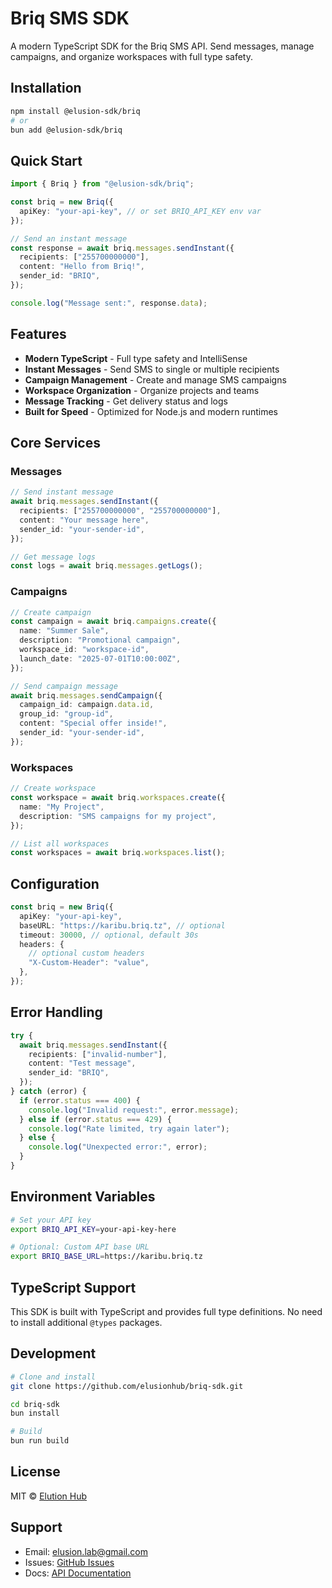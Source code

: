 # Briq SMS SDK

A modern TypeScript SDK for the Briq SMS API. Send messages, manage campaigns, and organize workspaces with full type safety.

## Installation

```bash
npm install @elusion-sdk/briq
# or
bun add @elusion-sdk/briq
```

## Quick Start

```typescript
import { Briq } from "@elusion-sdk/briq";

const briq = new Briq({
  apiKey: "your-api-key", // or set BRIQ_API_KEY env var
});

// Send an instant message
const response = await briq.messages.sendInstant({
  recipients: ["255700000000"],
  content: "Hello from Briq!",
  sender_id: "BRIQ",
});

console.log("Message sent:", response.data);
```

## Features

- **Modern TypeScript** - Full type safety and IntelliSense
- **Instant Messages** - Send SMS to single or multiple recipients
- **Campaign Management** - Create and manage SMS campaigns
- **Workspace Organization** - Organize projects and teams
- **Message Tracking** - Get delivery status and logs
- **Built for Speed** - Optimized for Node.js and modern runtimes

## Core Services

### Messages

```typescript
// Send instant message
await briq.messages.sendInstant({
  recipients: ["255700000000", "255700000000"],
  content: "Your message here",
  sender_id: "your-sender-id",
});

// Get message logs
const logs = await briq.messages.getLogs();
```

### Campaigns

```typescript
// Create campaign
const campaign = await briq.campaigns.create({
  name: "Summer Sale",
  description: "Promotional campaign",
  workspace_id: "workspace-id",
  launch_date: "2025-07-01T10:00:00Z",
});

// Send campaign message
await briq.messages.sendCampaign({
  campaign_id: campaign.data.id,
  group_id: "group-id",
  content: "Special offer inside!",
  sender_id: "your-sender-id",
});
```

### Workspaces

```typescript
// Create workspace
const workspace = await briq.workspaces.create({
  name: "My Project",
  description: "SMS campaigns for my project",
});

// List all workspaces
const workspaces = await briq.workspaces.list();
```

## Configuration

```typescript
const briq = new Briq({
  apiKey: "your-api-key",
  baseURL: "https://karibu.briq.tz", // optional
  timeout: 30000, // optional, default 30s
  headers: {
    // optional custom headers
    "X-Custom-Header": "value",
  },
});
```

## Error Handling

```typescript
try {
  await briq.messages.sendInstant({
    recipients: ["invalid-number"],
    content: "Test message",
    sender_id: "BRIQ",
  });
} catch (error) {
  if (error.status === 400) {
    console.log("Invalid request:", error.message);
  } else if (error.status === 429) {
    console.log("Rate limited, try again later");
  } else {
    console.log("Unexpected error:", error);
  }
}
```

## Environment Variables

```bash
# Set your API key
export BRIQ_API_KEY=your-api-key-here

# Optional: Custom API base URL
export BRIQ_BASE_URL=https://karibu.briq.tz
```

## TypeScript Support

This SDK is built with TypeScript and provides full type definitions. No need to install additional `@types` packages.

## Development

```bash
# Clone and install
git clone https://github.com/elusionhub/briq-sdk.git

cd briq-sdk
bun install

# Build
bun run build
```

## License

MIT © [Elution Hub](https://github.com/elusionhub)

## Support

- Email: elusion.lab@gmail.com
- Issues: [GitHub Issues](https://github.com/elusionhub/briq-sdk/issues)
- Docs: [API Documentation](https://github.com/elusionhub/briq-sdk#readme)
